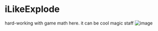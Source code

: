 # iLikeExplode
hard-working with game math here. it can be cool magic staff
![image](https://github.com/supchyan/iLikeExplode/assets/123704468/5ee177e1-5af1-4e02-9f73-961c9dfd4b72)
